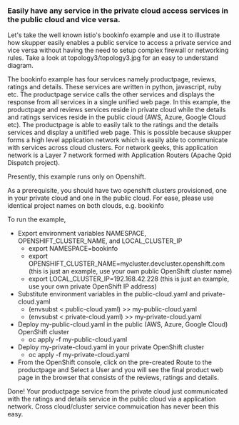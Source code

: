 ### Easily have any service in the private cloud access services in the public cloud and vice versa.

Let's take the well known istio's bookinfo example and use it to illustrate how skupper easily enables a public service to access a private service and vice versa without having the need to
setup complex firewall or networking rules. Take a look at topology3/topology3.jpg for an easy to understand diagram.

The bookinfo example has four services namely productpage, reviews, ratings and details. These services are written in python, javascript, ruby etc. The productpage service calls the other
services and displays the response from all services in a single unified web page. In this example, the productpage and reviews services reside in private cloud while the
details and ratings services reside in the public cloud (AWS, Azure, Google Cloud etc). The productpage is able to easily talk to the ratings and the details services and display a unitified
web page. This is possible because skupper forms a high level application network which is easily able to communicate with services across cloud clusters. For network geeks, this application network is a
Layer 7 network formed with Application Routers (Apache Qpid Dispatch project).

Presently, this example runs only on Openshift.

As a prerequisite, you should have two openshift clusters provisioned, one in your private cloud and one in the public cloud. For ease, please use identical project names on both clouds, e.g. bookinfo

To run the example,
* Export environment variables NAMESPACE, OPENSHIFT_CLUSTER_NAME, and LOCAL_CLUSTER_IP
  * export NAMESPACE=bookinfo
  * export OPENSHIFT_CLUSTER_NAME=mycluster.devcluster.openshift.com (this is just an example, use your own public OpenShift cluster name)
  * export LOCAL_CLUSTER_IP=192.168.42.228 (this is just an example, use your own private OpenShift IP address)
* Substitute environment variables in the public-cloud.yaml and private-cloud.yaml
  * (envsubst < public-cloud.yaml) >> my-public-cloud.yaml
  * (envsubst < private-cloud.yaml) >> my-private-cloud.yaml
* Deploy my-public-cloud.yaml in the public (AWS, Azure, Google Cloud) OpenShift cluster
  * oc apply -f my-public-cloud.yaml
* Deploy my-private-cloud.yaml in your private OpenShift cluster
  * oc apply -f my-private-cloud.yaml
* From the OpenShift console, click on the pre-created Route to the productpage and Select a User and you will see the final product web page in the browser that consists of the reviews, ratings and details.

Done! Your productpage service from the private cloud just communicated with the ratings and details service in the public cloud via a application network.
Cross cloud/cluster service commuication has never been this easy. 